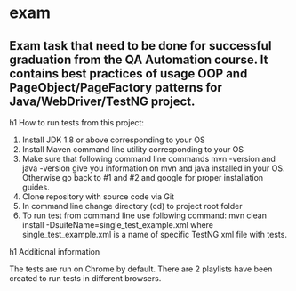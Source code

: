 # exam
Exam task that need to be done for successful graduation from the QA Automation course. It contains best practices of usage OOP and PageObject/PageFactory patterns for Java/WebDriver/TestNG project.
---
h1 How to run tests from this project:

1. Install JDK 1.8 or above corresponding to your OS
2. Install Maven command line utility corresponding to your OS
3. Make sure that following command line commands mvn -version and java -version give you information on mvn and java installed in your OS. Otherwise go back to #1 and #2 and google for proper installation guides.
4. Clone repository with source code via Git
5. In command line change directory (cd) to project root folder
6. To run test from command line use following command:
mvn clean install -DsuiteName=single_test_example.xml
where single_test_example.xml is a name of specific TestNG xml file with tests.

h1 Additional information

The tests are run on Chrome by default. There are 2 playlists have been created to run tests in different browsers.
